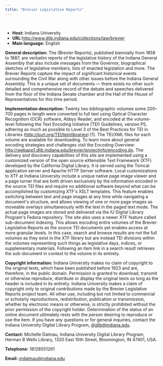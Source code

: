 ```yaml
---
title: "Brevier Legislative Reports"
---
```




 
 


* **Host:** Indiana University
* **URL:**<http://www.dlib.indiana.edu/collections/law/brevier>
* **Main language:** English


**General description:** The (Brevier Reports), published biennially from 1858 to 1887, are verbatim reports
 of the legislative history of the Indiana General Assembly that also include messages
 from the
 Governor, biographical sketches of legislative members, lists of enacted legislation
 and more. The Brevier Reports capture the impact of significant historical events
 surrounding the Civil War along with other issues before the Indiana General Assembly.
 This is a unique set of documents — there exists no other such detailed and comprehensive
 record of the debate and speeches delivered from the floor of the Indiana Senate chamber
 and the Hall of the House of Representatives for this time period.
 
 **Implementation description:** Twenty two bibliographic volumes some 200–700 pages in length were converted to full
 text using Optical Character Recognition (OCR) software, Abbyy Reader, and encoded
 at the volume-level following the Text Encoding Initiative (TEI) Guidelines, version
 P5, adhering as much as possible to Level 3 of the Best Practices for TEI in Libraries
 (<http://purl.org/TEI/teiinlibraries>) [1]. The TEI/XML files for each volume are available for downloading. To learn more
 about general encoding strategies and
 challenges visit the Encoding Overview: <http://webapp1.dlib.indiana.edu/brevier/projectinfo/encoding.do>. The delivery and discovery capabilities of this site are implemented using a customized
 version of the open source
 eXtensible Text Framework (XTF) developed by the California Digital Library. It is
 served using the Tomcat application server and Apache HTTP Server software. Local
 customizations to XTF at Indiana University include a unique native page image viewer
 and a page turner that are both driven exclusively by the information encoded in the
 source TEI files and require no additional software beyond what can be accomplished
 by customizing XTF's XSLT templates. This feature enables switching between text and
 page images at any time while navigating a document's structure, and allows viewing
 of one or more page images as moveable overlays simultaneously with the text in the
 paged text mode. The actual page images are stored and delivered via the IU Digital
 Library Program's Fedora repository. The site also
 uses a newer XTF feature called sub-document indexing. This allows encoding entire
 volumes of the Brevier Legislative Reports as the source TEI documents yet enables
 access at more granular levels. In this case, search and browse results are not the
 full volumes as they exist in the XTF library but are instead TEI divisions within
 the volumes representing such things as legislative days, indices, or supplementary
 materials. Following an item link in a search result retrieves the sub-document in
 context to the volume in its entirety.
 
 **Copyright information:** Indiana University makes no claim of copyright to the original texts, which have
 been published before 1923 and are, therefore, in the public domain. Permission is
 granted to download, transmit or otherwise reproduce, distribute or display the original
 texts so long as the
 header is included in its entirety. Indiana University makes a claim of copyright
 only to original contributions made by the Brevier Legislative Reports project team.
 All other use, including but not
 limited to commercial or scholarly reproductions, redistribution, publication or transmission,
 whether by electronic means or otherwise, is strictly prohibited without the prior
 permission of the copyright holder. Determination of the status of an online document
 ultimately rests with the person desiring to reproduce or use the item. If you have
 any questions or for general inquiries, contact
 the Indiana University Digital Library Program, diglib@indiana.edu.
 
 **Contact:** Michelle Dalmau, Indiana University Digital Library Program, Herman B Wells Library,
 1320 East 10th Street, Bloomington, IN 47401, USA.
 
 **Telephone:** 18128551261
 
 **Email:** [mdalmau@indiana.edu](mailto:mdalmau@indiana.edu)
